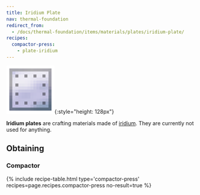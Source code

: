 ```yaml
---
title: Iridium Plate
nav: thermal-foundation
redirect_from:
  - /docs/thermal-foundation/items/materials/plates/iridium-plate/
recipes:
  compactor-press:
    - plate-iridium
---
```


![Iridium plate](/assets/images/thermal-foundation/plate-iridium.png){:style="height: 128px"}


**Iridium plates** are crafting materials made of
[iridium](/docs/iridium-ingot/). They are currently not used for anything.


Obtaining
---------

### Compactor
{% include recipe-table.html type='compactor-press' recipes=page.recipes.compactor-press no-result=true %}
